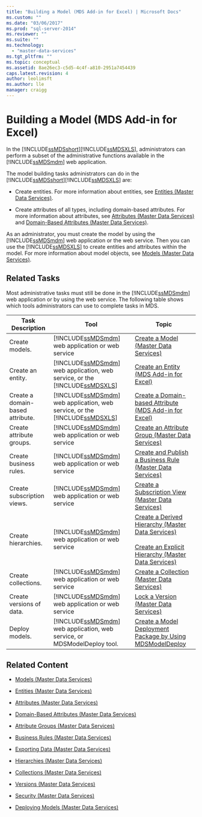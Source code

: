 ```yaml
---
title: "Building a Model (MDS Add-in for Excel) | Microsoft Docs"
ms.custom: ""
ms.date: "03/06/2017"
ms.prod: "sql-server-2014"
ms.reviewer: ""
ms.suite: ""
ms.technology: 
  - "master-data-services"
ms.tgt_pltfrm: ""
ms.topic: conceptual
ms.assetid: 8ae26ec3-c5d5-4c4f-a810-2951a7454439
caps.latest.revision: 4
author: leolimsft
ms.author: lle
manager: craigg
---
```

# Building a Model (MDS Add-in for Excel)
  In the [!INCLUDE[ssMDSshort](../../includes/ssmdsshort-md.md)][!INCLUDE[ssMDSXLS](../../includes/ssmdsxls-md.md)], administrators can perform a subset of the administrative functions available in the [!INCLUDE[ssMDSmdm](../../includes/ssmdsmdm-md.md)] web application.  
  
 The model building tasks administrators can do in the [!INCLUDE[ssMDSshort](../../includes/ssmdsshort-md.md)][!INCLUDE[ssMDSXLS](../../includes/ssmdsxls-md.md)] are:  
  
-   Create entities. For more information about entities, see [Entities &#40;Master Data Services&#41;](../entities-master-data-services.md).  
  
-   Create attributes of all types, including domain-based attributes. For more information about attributes, see [Attributes &#40;Master Data Services&#41;](../attributes-master-data-services.md) and [Domain-Based Attributes &#40;Master Data Services&#41;](../domain-based-attributes-master-data-services.md).  
  
 As an administrator, you must create the model by using the [!INCLUDE[ssMDSmdm](../../includes/ssmdsmdm-md.md)] web application or the web service. Then you can use the [!INCLUDE[ssMDSXLS](../../includes/ssmdsxls-md.md)] to create entities and attributes within the model. For more information about model objects, see [Models &#40;Master Data Services&#41;](../models-master-data-services.md).  
  
## Related Tasks  
 Most administrative tasks must still be done in the [!INCLUDE[ssMDSmdm](../../includes/ssmdsmdm-md.md)] web application or by using the web service. The following table shows which tools administrators can use to complete tasks in MDS.  
  
|Task Description|Tool|Topic|  
|----------------------|----------|-----------|  
|Create models.|[!INCLUDE[ssMDSmdm](../../includes/ssmdsmdm-md.md)] web application or web service|[Create a Model &#40;Master Data Services&#41;](../create-a-model-master-data-services.md)|  
|Create an entity.|[!INCLUDE[ssMDSmdm](../../includes/ssmdsmdm-md.md)] web application, web service, or the [!INCLUDE[ssMDSXLS](../../includes/ssmdsxls-md.md)]|[Create an Entity &#40;MDS Add-in for Excel&#41;](create-an-entity-mds-add-in-for-excel.md)|  
|Create a domain-based attribute.|[!INCLUDE[ssMDSmdm](../../includes/ssmdsmdm-md.md)] web application, web service, or the [!INCLUDE[ssMDSXLS](../../includes/ssmdsxls-md.md)]|[Create a Domain-based Attribute &#40;MDS Add-in for Excel&#41;](create-a-domain-based-attribute-mds-add-in-for-excel.md)|  
|Create attribute groups.|[!INCLUDE[ssMDSmdm](../../includes/ssmdsmdm-md.md)] web application or web service|[Create an Attribute Group &#40;Master Data Services&#41;](../create-an-attribute-group-master-data-services.md)|  
|Create business rules.|[!INCLUDE[ssMDSmdm](../../includes/ssmdsmdm-md.md)] web application or web service|[Create and Publish a Business Rule &#40;Master Data Services&#41;](../create-and-publish-a-business-rule-master-data-services.md)|  
|Create subscription views.|[!INCLUDE[ssMDSmdm](../../includes/ssmdsmdm-md.md)] web application or web service|[Create a Subscription View &#40;Master Data Services&#41;](../create-a-subscription-view-to-export-data-master-data-services.md)|  
|Create hierarchies.|[!INCLUDE[ssMDSmdm](../../includes/ssmdsmdm-md.md)] web application or web service|[Create a Derived Hierarchy &#40;Master Data Services&#41;](../create-a-derived-hierarchy-master-data-services.md)<br /><br /> [Create an Explicit Hierarchy &#40;Master Data Services&#41;](../create-an-explicit-hierarchy-master-data-services.md)|  
|Create collections.|[!INCLUDE[ssMDSmdm](../../includes/ssmdsmdm-md.md)] web application or web service|[Create a Collection &#40;Master Data Services&#41;](../create-a-collection-master-data-services.md)|  
|Create versions of data.|[!INCLUDE[ssMDSmdm](../../includes/ssmdsmdm-md.md)] web application or web service|[Lock a Version &#40;Master Data Services&#41;](../lock-a-version-master-data-services.md)|  
|Deploy models.|[!INCLUDE[ssMDSmdm](../../includes/ssmdsmdm-md.md)] web application, web service, or MDSModelDeploy tool.|[Create a Model Deployment Package by Using MDSModelDeploy](../create-a-model-deployment-package-by-using-mdsmodeldeploy.md)|  
  
## Related Content  
  
-   [Models &#40;Master Data Services&#41;](../models-master-data-services.md)  
  
-   [Entities &#40;Master Data Services&#41;](../entities-master-data-services.md)  
  
-   [Attributes &#40;Master Data Services&#41;](../attributes-master-data-services.md)  
  
-   [Domain-Based Attributes &#40;Master Data Services&#41;](../domain-based-attributes-master-data-services.md)  
  
-   [Attribute Groups &#40;Master Data Services&#41;](../attribute-groups-master-data-services.md)  
  
-   [Business Rules &#40;Master Data Services&#41;](../business-rules-master-data-services.md)  
  
-   [Exporting Data &#40;Master Data Services&#41;](../overview-exporting-data-master-data-services.md)  
  
-   [Hierarchies &#40;Master Data Services&#41;](../hierarchies-master-data-services.md)  
  
-   [Collections &#40;Master Data Services&#41;](../collections-master-data-services.md)  
  
-   [Versions &#40;Master Data Services&#41;](../versions-master-data-services.md)  
  
-   [Security &#40;Master Data Services&#41;](../security-master-data-services.md)  
  
-   [Deploying Models &#40;Master Data Services&#41;](../deploying-models-master-data-services.md)  
  
  

